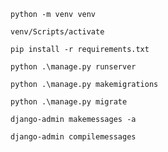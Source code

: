 ```
python -m venv venv
```

```
venv/Scripts/activate
```

```
pip install -r requirements.txt
```

```
python .\manage.py runserver
```

```
python .\manage.py makemigrations
```

```
python .\manage.py migrate
```

```
django-admin makemessages -a
```

```
django-admin compilemessages
```
